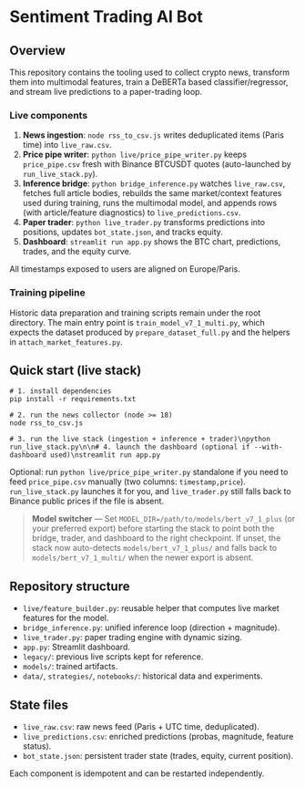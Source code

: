 ﻿# Sentiment Trading AI Bot

## Overview

This repository contains the tooling used to collect crypto news, transform them into multimodal features, train a DeBERTa based classifier/regressor, and stream live predictions to a paper-trading loop.

### Live components

1. **News ingestion**: `node rss_to_csv.js` writes deduplicated items (Paris time) into `live_raw.csv`.
2. **Price pipe writer**: `python live/price_pipe_writer.py` keeps `price_pipe.csv` fresh with Binance BTCUSDT quotes (auto-launched by `run_live_stack.py`).
3. **Inference bridge**: `python bridge_inference.py` watches `live_raw.csv`, fetches full article bodies, rebuilds the same market/context features used during training, runs the multimodal model, and appends rows (with article/feature diagnostics) to `live_predictions.csv`.
4. **Paper trader**: `python live_trader.py` transforms predictions into positions, updates `bot_state.json`, and tracks equity.
5. **Dashboard**: `streamlit run app.py` shows the BTC chart, predictions, trades, and the equity curve.

All timestamps exposed to users are aligned on Europe/Paris.

### Training pipeline

Historic data preparation and training scripts remain under the root directory. The main entry point is `train_model_v7_1_multi.py`, which expects the dataset produced by `prepare_dataset_full.py` and the helpers in `attach_market_features.py`.

## Quick start (live stack)

```
# 1. install dependencies
pip install -r requirements.txt

# 2. run the news collector (node >= 18)
node rss_to_csv.js

# 3. run the live stack (ingestion + inference + trader)\npython run_live_stack.py\n\n# 4. launch the dashboard (optional if --with-dashboard used)\nstreamlit run app.py
```

Optional: run `python live/price_pipe_writer.py` standalone if you need to feed `price_pipe.csv` manually (two columns: `timestamp,price`). `run_live_stack.py` launches it for you, and `live_trader.py` still falls back to Binance public prices if the file is absent.

> **Model switcher** — Set `MODEL_DIR=/path/to/models/bert_v7_1_plus` (or your preferred export) before starting the stack to point both the bridge, trader, and dashboard to the right checkpoint. If unset, the stack now auto-detects `models/bert_v7_1_plus/` and falls back to `models/bert_v7_1_multi/` when the newer export is absent.

## Repository structure

- `live/feature_builder.py`: reusable helper that computes live market features for the model.
- `bridge_inference.py`: unified inference loop (direction + magnitude).
- `live_trader.py`: paper trading engine with dynamic sizing.
- `app.py`: Streamlit dashboard.
- `legacy/`: previous live scripts kept for reference.
- `models/`: trained artifacts.
- `data/`, `strategies/`, `notebooks/`: historical data and experiments.

## State files

- `live_raw.csv`: raw news feed (Paris + UTC time, deduplicated).
- `live_predictions.csv`: enriched predictions (probas, magnitude, feature status).
- `bot_state.json`: persistent trader state (trades, equity, current position).

Each component is idempotent and can be restarted independently.

